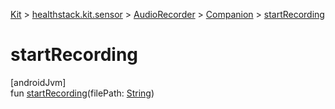 
[Kit](../../../../kit.html) > [healthstack.kit.sensor](../../index.html) > [AudioRecorder](../index.html) > [Companion](index.html) > [startRecording](start-recording.html)



# startRecording



[androidJvm]\
fun [startRecording](start-recording.html)(filePath: [String](https://kotlinlang.org/api/latest/jvm/stdlib/kotlin/-string/index.html))





